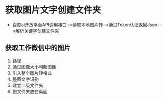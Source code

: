 # 获取图片文字创建文件夹
- 百度ai开放平台API调用接口-->读取本地图片转-->通过Token认证返回Json-->解析关键字创建文件夹

## 获取工作微信中的图片

1. 路径
2. 通过图像大小判断图像
3. 引入整个图片转格式
4. 整图文字识别
5. 建立二级文件夹
6. 把文件夹放在桌面